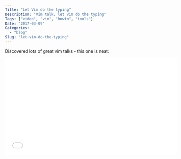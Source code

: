 ```yaml
---
Title: "Let Vim do the typing"
Description: "Vim talk, let vim do the typing"
Tags: ["video", "vim", "howto", "tools"]
Date: "2017-03-09"
Categories:
  - "blog"
Slug: "let-vim-do-the-typing"
---
```


Discovered lots of great vim talks - this one is neat:

<div class="video-container">
<iframe width="560" height="315" src="//www.youtube.com/embed/3TX3kV3TICU" frameborder="0" allowfullscreen></iframe>
</div>
